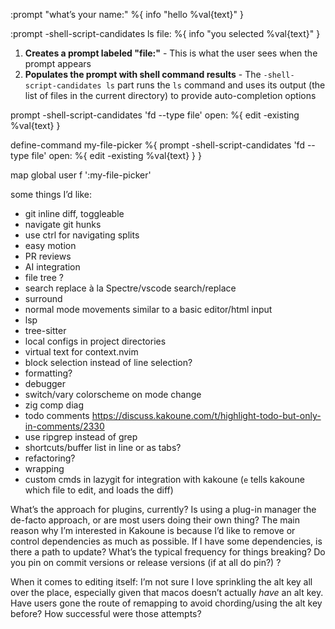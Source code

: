 :prompt "what’s your name:" %{ info "hello %val{text}" }

:prompt -shell-script-candidates ls file: %{ info "you selected %val{text}" }
1. **Creates a prompt labeled "file:"** - This is what the user sees when the prompt appears
2. **Populates the prompt with shell command results** - The `-shell-script-candidates ls` part runs the `ls` command and uses its output (the list of files in the current directory) to provide auto-completion options

prompt -shell-script-candidates 'fd --type file' open: %{ edit -existing %val{text} }

define-command my-file-picker %{
  prompt -shell-script-candidates 'fd --type file' open: %{ edit -existing %val{text} }
}

map global user f ':my-file-picker<ret>'

some things I’d like:
- git inline diff, toggleable
- navigate git hunks
- use ctrl for navigating splits
- easy motion
- PR reviews
- AI integration
- file tree ?
- search replace à la Spectre/vscode search/replace
- surround
- normal mode movements similar to a basic editor/html input
- lsp
- tree-sitter
- local configs in project directories
- virtual text for context.nvim
- block selection instead of line selection?
- formatting?
- debugger
- switch/vary colorscheme on mode change
- zig comp diag
- todo comments https://discuss.kakoune.com/t/highlight-todo-but-only-in-comments/2330
- use ripgrep instead of grep
- shortcuts/buffer list in line or as tabs?
- refactoring?
- wrapping
- custom cmds in lazygit for integration with kakoune (`e` tells kakoune which file to edit, and loads the diff)

What’s the approach for plugins, currently?
Is using a plug-in manager the de-facto approach, or are most users doing their own thing?
The main reason why I’m interested in Kakoune is because I’d like to remove or control dependencies as much as possible. 
If I have some dependencies, is there a path to update? What’s the typical frequency for things breaking? Do you pin on commit versions or release versions (if at all do pin?) ?

When it comes to editing itself: I’m not sure I love sprinkling the alt key all over the place, especially given that macos doesn’t actually _have_ an alt key. Have users gone the route of remapping to avoid chording/using the alt key before? How successful were those attempts?

